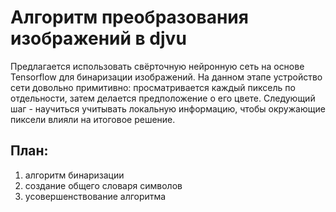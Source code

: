 # Алгоритм преобразования изображений в djvu

Предлагается использовать свёрточную нейронную сеть на основе Tensorflow для бинаризации изображений. На данном этапе устройство сети довольно примитивно: просматривается каждый пиксель по отдельности, затем делается предположение о его цвете. Следующий шаг - научиться учитывать локальную информацию, чтобы окружающие пиксели влияли на итоговое решение.

## План:

1. алгоритм бинаризации
2. создание общего словаря символов
3. усовершенствование алгоритма